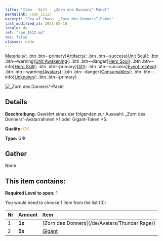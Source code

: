 ```yaml
---
title: "Item - Gift - „Zorn des Donners“-Paket"
permalink: /con_1512/
excerpt: "Era of Chaos  „Zorn des Donners“-Paket"
last_modified_at: 2021-05-18
locale: de
ref: "con_1512.md"
toc: false
classes: wide
---
```

 [Materials](/ItemsDE/){: .btn .btn--primary}[Artifacts](/ItemsDE/Artifacts/){: .btn .btn--success}[Unit Soul](/ItemsDE/UnitSoul/){: .btn .btn--warning}[Unit Awakening](/ItemsDE/UnitAwakening/){: .btn .btn--danger}[Hero Soul](/ItemsDE/HeroSoul/){: .btn .btn--info}[Hero Skill](/ItemsDE/HeroSkill/){: .btn .btn--primary}[Gift](/ItemsDE/Gift/){: .btn .btn--success}[Event related](/ItemsDE/Events/){: .btn .btn--warning}[Avatars](/ItemsDE/Avatars/){: .btn .btn--danger}[Consumables](/ItemsDE/Consumables/){: .btn .btn--info}[Unknown](/ItemsDE/Unknown/){: .btn .btn--primary}

 ![„Zorn des Donners“-Paket](/images/t/i_907126.png)

## Details
 **Beschreibung:** Gewährt eines der folgenden zur Auswahl: „Zorn des Donners“-Avatarrahmen ×1 oder Gigant-Token ×5.

 **Quality:** <span style="color: #FF8C00">OK</span>

 **Type:** Gift

## Gather

  None

## This item contains:

 **Required Level to open:** 1

 You would need to choose 1 item from the list (0):

  | Nr | Amount |     Item    |
  |:---|:-------|:------------|
  | 1 |  **1x** | [Zorn des Donners](/de/Avatars/Thunder Rage/) |  | 
  | 2 |  **5x** | [Gigant](/ItemsDE/unt_241/) |  | 
